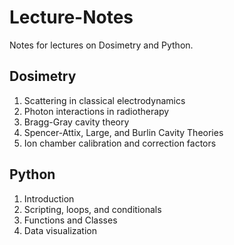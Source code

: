 # Lecture-Notes

Notes for lectures on Dosimetry and Python.

## Dosimetry
1. Scattering in classical electrodynamics
2. Photon interactions in radiotherapy
3. Bragg-Gray cavity theory
4. Spencer-Attix, Large, and Burlin Cavity Theories
5. Ion chamber calibration and correction factors

## Python
1. Introduction
2. Scripting, loops, and conditionals
3. Functions and Classes
4. Data visualization
